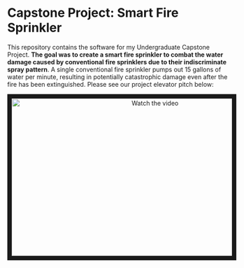 # Capstone Project: Smart Fire Sprinkler

This repository contains the software for my Undergraduate Capstone Project. **The goal was to create a smart fire sprinkler to combat the water damage caused by conventional fire sprinklers due to their indiscriminate spray pattern**. A single conventional fire sprinkler pumps out 15 gallons of water per minute, resulting in potentially catastrophic damage even after the fire has been extinguished. Please see our project elevator pitch below:

<p align="middle">
  <a href="https://www.youtube.com/watch?v=y3B0_WWEmtY&list=PLKiuu4WpUq1-CE1xshvQDQ768bJ5ZX2bB&index=5" target="_blank">
    <img src="https://img.youtube.com/vi/y3B0_WWEmtY/maxresdefault.jpg" alt="Watch the video" width="640" height="360" border="10" />
  </a>
</p>

